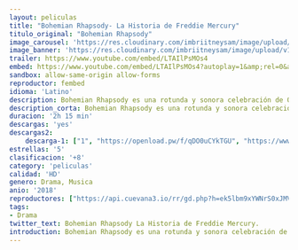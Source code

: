 ```yaml
---
layout: peliculas
title: "Bohemian Rhapsody- La Historia de Freddie Mercury"
titulo_original: "Bohemian Rhapsody"
image_carousel: 'https://res.cloudinary.com/imbriitneysam/image/upload/v1542066285/boihemia-poster-min.jpg'
image_banner: 'https://res.cloudinary.com/imbriitneysam/image/upload/v1542066286/bohemia-banner-min.jpg'
trailer: https://www.youtube.com/embed/LTAIlPsMOs4
embed: https://www.youtube.com/embed/LTAIlPsMOs4?autoplay=1&amp;rel=0&amp;hd=1&border=0&wmode=opaque&enablejsapi=1&modestbranding=1&controls=1&showinfo=0
sandbox: allow-same-origin allow-forms
reproductor: fembed
idioma: 'Latino'
description: Bohemian Rhapsody es una rotunda y sonora celebración de Queen, de su música y de su extraordinario cantante Freddie Mercury, que desafió estereotipos e hizo añicos tradiciones para convertirse en uno de los showmans más queridos del mundo. La película plasma el meteórico ascenso al olimpo de la música de la banda a través de sus icónicas canciones y su revolucionario sonido, su crisis cuando el estilo de vida de Mercury estuvo fuera de control, y su triunfal reunión en la víspera del Live Aid, en la que Mercury, mientras sufría una enfermedad que amenazaba su vida, lidera a la banda en uno de los conciertos de rock más grandes de la historia.
description_corta: Bohemian Rhapsody es una rotunda y sonora celebración de Queen, de su música y de su extraordinario cantante Freddie Mercury, que desafió estereotipos e hizo añicos..
duracion: '2h 15 min'
descargas: 'yes'
descargas2:
    descarga-1: ["1", "https://openload.pw/f/qDO0uCYkTGU", "https://www.google.com/s2/favicons?domain=openload.co","OpenLoad","https://res.cloudinary.com/imbriitneysam/image/upload/v1541473684/mexico.png", "Latino", "HD"]
estrellas: '5'
clasificacion: '+8'
category: 'peliculas'
calidad: 'HD'
genero: Drama, Musica
anio: '2018'
reproductores: ["https://api.cuevana3.io/rr/gd.php?h=ek5lbm9xYWNrS0xJMVp5b21KREk0dFBLbjVkaHhkRGdrOG1jbnBpUnhhS1Z6bUNHcXN2RTZaU1ZxV2w1d1phM3JLeVNoSm1xMDhlN3MzcVRxdGl1dGR1U3FadVkyUT09"]
tags:
- Drama
twitter_text: Bohemian Rhapsody La Historia de Freddie Mercury.
introduction: Bohemian Rhapsody es una rotunda y sonora celebración de Queen, de su música y de su extraordinario cantante Freddie Mercury, que desafió estereotipos e hizo añicos tradiciones para convertirse en uno de los showmans más queridos del mundo. La película..
---
```



 







